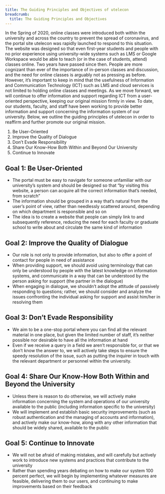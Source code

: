 ```yaml
---
title: The Guiding Principles and Objectives of utelecon
breadcrumb:
  title: The Guiding Principles and Objectives
---
```


In the Spring of 2020, online classes were introduced both within the university and across the country to prevent the spread of coronavirus, and the portal site utelecon was rapidly launched to respond to this situation. The website was designed so that even first-year students and people with no prior experience using university-wide systems such as LMS or Google Workspace would be able to teach (or in the case of students, attend) classes online. Two years have passed since then. People are more cognizant than ever of the importance of in-person classes and discussion, and the need for online classes is arguably not as pressing as before. However, it’s important to keep in mind that the usefulness of Information and Communication Technology (ICT) such as LMS and cloud services is not limited to holding online classes and meetings. As we move forward, we will continue to offer information and support regarding ICT from a user-oriented perspective, keeping our original mission firmly in view. To date, our students, faculty, and staff have been working to provide better information and support concerning the information system of our university. Below, we outline the guiding principles of utelecon in order to reaffirm and further promote our original mission.

1. Be User-Oriented
1. Improve the Quality of Dialogue
1. Don’t Evade Responsibility
1. Share Our Know-How Both Within and Beyond Our University
1. Continue to Innovate

## Goal 1: Be User-Oriented

- The portal must be easy to navigate for someone unfamiliar with our university’s system and should be designed so that “by visiting this website, a person can acquire all the correct information that’s needed, from scratch” 
- The information should be grouped in a way that’s natural from the user’s point of view, rather than needlessly scattered around, depending on which department is responsible and so on
- The idea is to create a website that people can simply link to and subsequently reference, reducing the need for each faculty or graduate school to write about and circulate the same kind of information

## Goal 2: Improve the Quality of Dialogue

- Our role is not only to provide information, but also to offer a point of contact for people in need of assistance
- When providing support, we should avoid using terminology that can only be understood by people with the latest knowledge on information systems, and communicate in a way that can be understood by the person asking for support (the partner in the dialogue)
- When engaging in dialogue, we shouldn’t adopt the attitude of passively responding to questions; rather, we should consider and analyze the issues confronting the individual asking for support and assist him/her in resolving them

## Goal 3: Don’t Evade Responsibility

- We aim to be a one-stop portal where you can find all the relevant material in one place, but given the limited number of staff, it’s neither possible nor desirable to have all the information at hand
- Even if we receive a query in a field we aren’t responsible for, or that we don’t know the answer to, we will actively take steps to ensure the speedy resolution of the issue, such as putting the inquirer in touch with the relevant department or personnel within the university.

## Goal 4: Share Our Know-How Both Within and Beyond the University

- Unless there is reason to do otherwise, we will actively make information concerning the system and operations of our university available to the public (including information specific to the university)
- We will implement and establish basic security improvements (such as robust authentication and the managing of accounts and information), and actively make our know-how, along with any other information that should be widely shared, available to the public

## Goal 5: Continue to Innovate

- We will not be afraid of making mistakes, and will carefully but actively work to introduce new systems and practices that contribute to the university
- Rather than spending years debating on how to make our system 100 percent perfect, we will begin by implementing whatever measures are feasible, delivering them to our users, and continuing to make improvements based on their feedback

